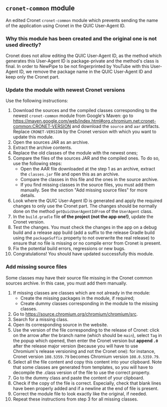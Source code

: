 ## `cronet-common` module

An edited Cronet `cronet-common` module which prevents sending the name of the application using Cronet in the QUIC User-Agent ID.

### Why this module has been created and the original one is not used directly?

Cronet does not allow editing the QUIC User-Agent ID, as the method which generates this User-Agent ID is package-private and the method's class is final.
In order to NewPipe to be not fingerprinted by YouTube with this User-Agent ID, we remove the package name in the QUIC User-Agent ID and keep only the Cronet part.

### Update the module with newest Cronet versions

Use the following instructions:

1. Download the sources and the compiled classes corresponding to the newest `cronet-common` module from Google's Maven: go to https://maven.google.com/web/index.html#org.chromium.net:cronet-common:CRONET-VERSION and download the `source` and `aar` artifacts. Replace `CRONET-VERSION` by the Cronet version with which you want to update this module. 
2. Open the sources JAR as an archive.
3. Extract the archive contents.
4. Replace the old classes of the module with the newest ones;
5. Compare the files of the sources JAR and the compiled ones. To do so, use the following steps:
   - Open the AAR file downloaded at the step 1 as an archive, extract the `classes.jar` file and open this as an archive.
   - Compare the classes in this file and the ones in the source archive.
   - If you find missing classes in the source files, you must add them manually. See the section "Add missing source files" for more details.
6. Look where the QUIC User-Agent ID is generated and apply the required changes to only use the Cronet part. The changes should be normally done on the method `getQuicUserAgentIdFrom` of the `UserAgent` class.
7. In the `build.gradle` file **of the project (not the app one!)**, update the Cronet version.
8. Test the changes. You must check the changes in the app on a debug build and a release app build (add a suffix to the release Gradle build using the `packageSuffix` property to not overwrite the real release) to ensure that no file is missing or no compile error from Cronet is present.
9. Fix the potential build errors, regressions or new bugs.
10. Congratulations! You should have updated successfully this module.

### Add missing source files

Some classes may have their source file missing in the Cronet common sources archive. In this case, you must add them manually.

1. If missing classes are classes which are not already in the module:
   - Create the missing packages in the module, if required;
   - Create dummy classes corresponding in the module to the missing classes.
2. Go to https://source.chromium.org/chromium/chromium/src.
3. Search for a missing class.
4. Open its corresponding source in the website.
5. Use the version of the file corresponding to the release of Cronet: click on the arrow after the branch name (which should be `main`), select `Tag` in the popup which opened, then enter the Cronet version but **append `.0`** after the release major version (because you will have to use Chromium's release versioning and not the Cronet one): for instance, Cronet version `108.5359.79` becomes Chromium version `108.0.5359.79`.
6. Select all the file content and copy this content into your clipboard. Note that some classes are generated from templates, so you will have to decompile the .class version of the file to use the correct property.
7. Go to the dummy class and paste the content of your clipboard.
8. Check if the copy of the file is correct. Especially, check that blank lines have been properly added and if a newline at the end of file is present.
9. Correct the module file to look exactly like the original, if needed.
10. Repeat these instructions from step 3 for all missing classes.
